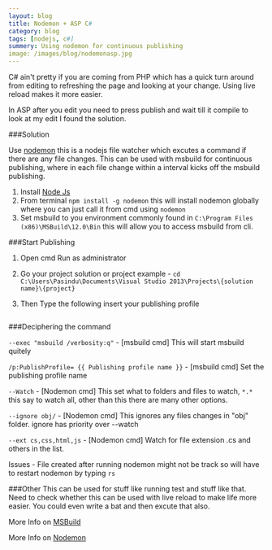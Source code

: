 ```yaml
---
layout: blog
title: Nodemon + ASP C# 
category: blog
tags: [nodejs, c#]  
summery: Using nodemon for continuous publishing
image: /images/blog/nodemonasp.jpg
---
```



C# ain't pretty if you are coming from PHP which has a quick turn around from editing to refreshing the page and looking at your change. Using live reload makes it more easier.

In ASP after you edit you need to press publish and wait till it compile to look at my edit I found the solution.


###Solution

Use [nodemon](http://github.com/remy/nodemon) this is a nodejs file watcher which excutes a command if there are any file changes. This can be used with msbuild for continuous publishing, where in each file change within a interval kicks off the msbuild publishing.


1. Install [Node Js](http://nodejs.org/)
2. From terminal ```npm install -g nodemon``` this will install nodemon globally where you can just call it from cmd using ```nodemon```
3. Set msbuild to you environment commonly found in ```C:\Program Files (x86)\MSBuild\12.0\Bin``` this will allow you to access msbuild from cli.

###Start Publishing

1. Open cmd Run as administrator
2. Go your project solution or project example - ```cd C:\Users\Pasindu\Documents\Visual Studio 2013\Projects\{solution name}\{project}```

3. Then Type the following insert your publishing profile

```nodemon --exec "msbuild /verbosity:q" /p:DeployOnBuild=true  /p:PublishProfile=PublisingProfileNameHere --watch *.*  --ignore obj/ --ext cs,css,html,js
```

###Deciphering the command

```--exec "msbuild /verbosity:q"``` - [msbuild cmd] This will start msbuild quitely

```/p:PublishProfile= {{ Publishing profile name }}``` - [msbuild cmd] Set the publishing profile name

``` --Watch ``` - [Nodemon cmd] This set what to folders and files to watch,  ```*.*```  this say to watch all, other than this there are many other options.

```--ignore obj/``` - [Nodemon cmd] This ignores any files changes in "obj" folder. ignore has priority over --watch

```--ext cs,css,html,js``` - [Nodemon cmd]  Watch for file extension .cs and others in the list.


Issues - File created after running nodemon might not be track
so will have to restart nodemon by typing ```rs```


###Other
This can be used for stuff like running test and stuff like that. Need to check whether this can be used with live reload to make life more easier. You could even write a bat and then excute that also.


More Info on [MSBuild](http://msdn.microsoft.com/en-us/library/ms164311.aspx)

More Info on [Nodemon](http://github.com/remy/nodemon)




